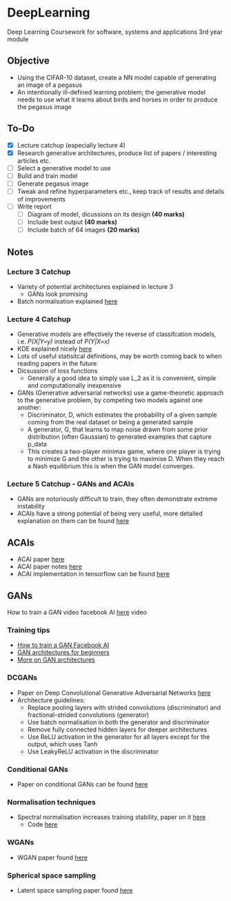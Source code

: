 # DeepLearning
Deep Learning Coursework for software, systems and applications 3rd year module

## Objective 
- Using the CIFAR-10 dataset, create a NN model capable of generating an image of a pegasus
- An intentionally ill-defined learning problem; the generative model needs to use what it learns about birds and horses in order to produce the pegasus image

## To-Do
- [x] Lecture catchup (especially lecture 4)
- [x] Research generative architectures, produce list of papers / interesting articles etc.
- [ ] Select a generative model to use
- [ ] Build and train model
- [ ] Generate pegasus image
- [ ] Tweak and refine hyperparameters etc., keep track of results and details of improvements
- [ ] Write report
  - [ ] Diagram of model, dicussions on its design **(40 marks)**
  - [ ] Include best output **(40 marks)** 
  - [ ] Include batch of 64 images **(20 marks)**

## Notes
### Lecture 3 Catchup 
- Variety of potential architectures explained in lecture 3
  - GANs look promising
- Batch normalisation explained [here](https://deeplizard.com/learn/video/dXB-KQYkzNU)

### Lecture 4 Catchup
- Generative models are effectively the reverse of classifcation models, i.e. *P(X|Y=y)* instead of *P(Y|X=x)*
- KDE explained nicely [here](https://mathisonian.github.io/kde/)
- Lots of useful statisitcal definitions, may be worth coming back to when reading papers in the future
- Dicsussion of loss functions
  - Generally a good idea to simply use L_2 as it is convenient, simple and computationally inexpensive
- GANs (Generative adversarial networks) use a game-theoretic approach to the generative problem, by competing two models against one another:
  - Discriminator, D, which estimates the probability of a given sample coming from the real dataset or being a generated sample
  - A generator, G, that learns to map noise drawn from some prior distribution (often Gaussian) to generated examples that capture p_data
  - This creates a two-player minimax game, where one player is trying to minimize G and the other is trying to maximise D. When they reach a Nash equilibrium this is when the GAN model converges.


### Lecture 5 Catchup - GANs and ACAIs
- GANs are notoriously difficult to train, they often demonstrate extreme instability
- ACAIs have a strong potential of being very useful, more detailed explanation on them can be found [here](https://www.kdnuggets.com/2019/03/interpolation-autoencoders-adversarial-regularizer.html)


## ACAIs
- ACAI paper [here](https://arxiv.org/pdf/1807.07543.pdf)
- ACAI paper notes [here](https://www.kdnuggets.com/2019/03/interpolation-autoencoders-adversarial-regularizer.html)
- ACAI implementation in tensorflow can be found [here](https://github.com/brain-research/acai)

## GANs
How to train a GAN video facebook AI [here](https://www.youtube.com/watch?time_continue=8&v=X1mUN6dD8uE&feature=emb_logo) video

### Training tips
- [How to train a GAN Facebook AI](https://www.youtube.com/watch?time_continue=8&v=X1mUN6dD8uE&feature=emb_logo)
- [GAN architectures for beginners](https://sigmoidal.io/beginners-review-of-gan-architectures/)
- [More on GAN architectures](https://julianzaidi.wordpress.com/2017/04/24/deep-convolution-gan-dcgan-architecture-and-training/)
  
### DCGANs
- Paper on Deep Convolutional Generative Adversarial Networks [here](https://arxiv.org/pdf/1511.06434.pdf)
- Architecture guidelines:
  - Replace pooling layers with strided convolutions (discriminator) and fractional-strided convolutions (generator)
  - Use batch normalisation in both the generator and discriminator
  - Remove fully connected hidden layers for deeper architectures
  - Use ReLU activation in the generator for all layers except for the output, which uses Tanh
  - Use LeakyReLU activation in the discriminator

### Conditional GANs
- Paper on conditional GANs can be found [here](https://arxiv.org/pdf/1411.1784.pdf)

### Normalisation techniques
- Spectral normalisation increases training stability, paper on it [here](https://arxiv.org/pdf/1802.05957.pdf)
  - Code [here](https://github.com/pfnet-research/sngan_projection/blob/master/requirements.txt)
  
### WGANs 
- WGAN paper found [here](https://arxiv.org/pdf/1701.07875.pdf)

### Spherical space sampling
- Latent space sampling paper found [here](https://arxiv.org/pdf/1609.04468.pdf)
  